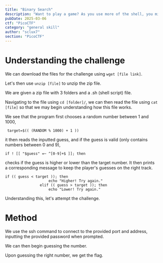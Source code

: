 ```yaml
---
title: "Binary Search"
description: "Want to play a game? As you use more of the shell, you might be interested in how they work! Binary search is a classic algorithm used to quickly find an item in a sorted list. Can you find the flag? You'll have 1000 possibilities and only 10 guesses. Cyber security often has a huge amount of data to look through - from logs, vulnerability reports, and forensics. Practicing the fundamentals manually might help you in the future when you have to write your own tools!"
pubDate: 2025-03-06
ctf: "PicoCTF"
category: "general skill"
author: "sclux7"
section: "PicoCTF"
---
```


# Understanding the challenge
We can download the files for the challenge using `wget [file link]`.

Let's then use `unzip [file]` to unzip the zip file.

We are given a zip file with 3 folders and a .sh (shell script) file.

Navigating to the file using `cd [folder]/`, we can then read the file using `cat [file]` so that we may begin understanding how this file works.

We see that the program first chooses a random number between 1 and 1000,
```
 target=$(( (RANDOM % 1000) + 1 ))
```

it then reads the inputted guess, and if the guess is valid (only contains numbers between 0 and 9),
```
if ! [[ "$guess" =~ ^[0-9]+$ ]]; then
```
checks if the guess is higher or lower than the target number. It then prints a corresponding message to keep the player's guesses on the right track.
```
if (( guess < target )); then
                    echo "Higher! Try again."
                elif (( guess > target )); then
                    echo "Lower! Try again."
```

Understanding this, let's attempt the challenge.

# Method

We use the ssh command to connect to the provided port and address, inputting the provided password when prompted.

We can then begin guessing the number.

Upon guessing the right number, we get the flag.
